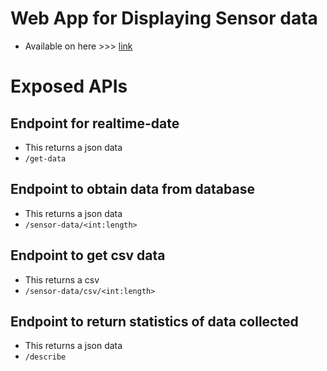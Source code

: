 # Web App for Displaying Sensor data
* Available on here >>> [link](http://lsbu-sensors.herokuapp.com/)

# Exposed APIs
## Endpoint for realtime-date
* This returns a json data
* `/get-data` 

## Endpoint to obtain data from database
* This returns a json data
* `/sensor-data/<int:length>`

## Endpoint to get csv data
* This returns a csv
* `/sensor-data/csv/<int:length>`

## Endpoint to return statistics of data collected
* This returns a json data
* `/describe` 
